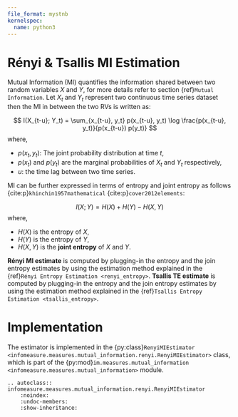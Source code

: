 ```yaml
---
file_format: mystnb
kernelspec:
  name: python3
---
```


# Rényi & Tsallis MI Estimation
Mutual Information (MI) quantifies the information shared between two random variables $X$ and $Y$, for more details refer to section {ref}`Mutual Information`.
Let $X_t$ and $Y_t$ represent two continuous time series dataset then the MI in between the two RVs is written as: 

$$
I(X_{t-u}; Y_t) = \sum_{x_{t-u}, y_t} p(x_{t-u}, y_t) \log \frac{p(x_{t-u}, y_t)}{p(x_{t-u}) p(y_t)}
$$
where,
- $p(x_t,y_t)$: The joint probability distribution at time $t$,
- $p(x_t)$ and  $p(y_t)$ are the marginal probabilities of $X_t$ and $Y_t$ respectively,
- $u$: the time lag between two time series.

MI can be further expressed in terms of entropy and joint entropy as follows {cite:p}`khinchin1957mathematical` {cite:p}`cover2012elements`:

$$
I(X; Y) = H(X) + H(Y) - H(X, Y) 
$$
where,
- $H(X)$ is the entropy of $X$,
- $H(Y)$ is the entropy of $Y$,
- $H(X, Y)$ is the **joint entropy** of $X$ and $Y$.

**Rényi MI estimate** is computed by plugging-in the entropy and the join entropy estimates by using the estimation method explained in the {ref}`Rényi Entropy Estimation <renyi_entropy>`.
**Tsallis TE estimate** is computed by plugging-in the entropy and the join entropy estimates by using the estimation method explained in the {ref}`Tsallis Entropy Estimation <tsallis_entropy>`.


# Implementation
The estimator is implemented in the {py:class}`RenyiMIEstimator <infomeasure.measures.mutual_information.renyi.RenyiMIEstimator>` class,
which is part of the {py:mod}`im.measures.mutual_information <infomeasure.measures.mutual_information>` module.

```{eval-rst}
.. autoclass:: infomeasure.measures.mutual_information.renyi.RenyiMIEstimator
    :noindex:
    :undoc-members:
    :show-inheritance:
```
